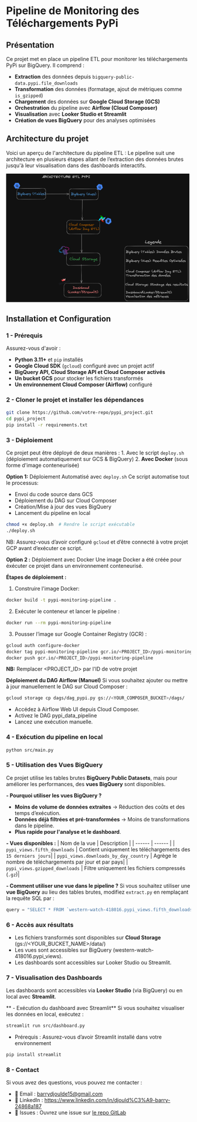 # Pipeline de Monitoring des Téléchargements PyPi

## Présentation

Ce projet met en place un pipeline ETL pour monitorer les téléchargements PyPi sur BigQuery. Il comprend :
- **Extraction** des données depuis `bigquery-public-data.pypi.file_downloads`
- **Transformation** des données (formatage, ajout de métriques comme `is_gzipped`)
- **Chargement** des données sur **Google Cloud Storage (GCS)**
- **Orchestration** du pipeline avec **Airflow (Cloud Composer)**
- **Visualisation** avec **Looker Studio et Streamlit**
- **Création de vues BigQuery** pour des analyses optimisées

## **Architecture du projet**

Voici un aperçu de l'architecture du pipeline ETL : Le pipeline suit une architecture en plusieurs étapes allant de l’extraction des données brutes jusqu'à leur visualisation dans des dashboards interactifs.

<img src="docs/arch.png" alt="Architecture ETL PyPi" width="500" heigth="400">

## **Installation et Configuration**
### 1 - **Prérequis**
Assurez-vous d'avoir :
- **Python 3.11+** et `pip` installés
- **Google Cloud SDK** (`gcloud`) configuré avec un projet actif
- **BigQuery API, Cloud Storage API et Cloud Composer activés**
- **Un bucket GCS** pour stocker les fichiers transformés
- **Un environnement Cloud Composer (Airflow)** configuré

### **2 - Cloner le projet et installer les dépendances**
```bash
git clone https://github.com/votre-repo/pypi_project.git
cd pypi_project
pip install -r requirements.txt
```
### **3 - Déploiement**
Ce projet peut être déployé de deux manières : 1. Avec le script `deploy.sh` (déploiement automatiquement sur GCS & BigQuery)
2. **Avec Docker** (sous forme d'image conteneurisée)

**Option 1:** Déploiement Automatisé avec `deploy.sh`
Ce script automatise tout le processus:
- Envoi du code source dans GCS
- Déploiement du DAG sur Cloud Composer
- Création/Mise à jour des vues BigQuery
- Lancement du pipeline en local
```bash
chmod +x deploy.sh  # Rendre le script exécutable
./deploy.sh
```
NB: Assurez-vous d’avoir configuré `gcloud` et d’être connecté à votre projet GCP avant d’exécuter ce script.

**Option 2 :** Déploiement avec Docker
Une image Docker a été créée pour éxécuter ce projet dans un environnement conteneurisé.

**Étapes de déploiement :**
1. Construire l'image Docker:
```bash
docker build -t pypi-monitoring-pipeline .
```
2. Exécuter le conteneur et lancer le pipeline :
```bash
docker run --rm pypi-monitoring-pipeline
```
3. Pousser l’image sur Google Container Registry (GCR) :
```bash
gcloud auth configure-docker
docker tag pypi-monitoring-pipeline gcr.io/<PROJECT_ID>/pypi-monitoring-pipeline
docker push gcr.io/<PROJECT_ID>/pypi-monitoring-pipeline
```
**NB:** Remplacer <PROJECT_ID> par l'ID de votre projet

**Déploiement du DAG Airflow (Manuel)**
Si vous souhaitez ajouter ou mettre à jour manuellement le DAG sur Cloud Composer :
```bash
gcloud storage cp dags/dag_pypi.py gs://<YOUR_COMPOSER_BUCKET>/dags/
```
- Accédez à Airflow Web UI depuis Cloud Composer.
- Activez le DAG pypi_data_pipeline
- Lancez une exécution manuelle.

### **4 - Exécution du pipeline en local**
  ```bash
  python src/main.py
  ```

### **5 - Utilisation des Vues BigQuery**
Ce projet utilise les tables brutes **BigQuery Public Datasets**, mais pour améliorer les performances, des **vues BigQuery** sont disponibles.

**- Pourquoi utiliser les vues BigQuery ?**

- **Moins de volume de données extraites** → Réduction des coûts et des temps d’exécution.
- **Données déjà filtrées et pré-transformées** → Moins de transformations dans le pipeline.
- **Plus rapide pour l'analyse et le dashboard**.

**- Vues disponibles :**
| Nom de la vue | Description |
| ------ | ------ |
| `pypi_views.fifth_downloads` | Contient uniquement les téléchargements des `15 derniers jours`|
| `pypi_views.downloads_by_day_country`   | Agrège le nombre de téléchargements par jour et par pays|
| `pypi_views.gzipped_downloads` | Filtre uniquement les fichiers compressés (`.gz`)|


**- Comment utiliser une vue dans le pipeline ?**
Si vous souhaitez utiliser une **vue BigQuery** au lieu des tables brutes, modifiez `extract.py` en remplaçant la requête SQL par :
```python
query = "SELECT * FROM `western-watch-418016.pypi_views.fifth_downloads`"
```

### **6 - Accès aux résultats**
- Les fichiers transformés sont disponibles sur **Cloud Storage** (gs://<YOUR_BUCKET_NAME>/data/)
- Les vues sont accessibles sur BigQuery (western-watch-418016.pypi_views).
- Les dashboards sont accessibles sur Looker Studio ou Streamlit.

### **7 - Visualisation des Dashboards**

Les dashboards sont accessibles via **Looker Studio** (via BigQuery) ou en local avec **Streamlit**.

** - Exécution du dashboard avec Streamlit**
Si vous souhaitez visualiser les données en local, exécutez :

```bash
streamlit run src/dashboard.py
```
- Prérequis : Assurez-vous d’avoir Streamlit installé dans votre environnement
```bash
pip install streamlit
```

### **8 - Contact**
Si vous avez des questions, vous pouvez me contacter :
- 📧 Email : barrydjoulde15@gmail.com
- 🔗 LinkedIn : https://www.linkedin.com/in/djould%C3%A9-barry-24868a187
- 📝 Issues : Ouvrez une issue sur [le repo GitLab](https://gitlab.com/barrydjoulde/pypi-monitoring-pipeline)





